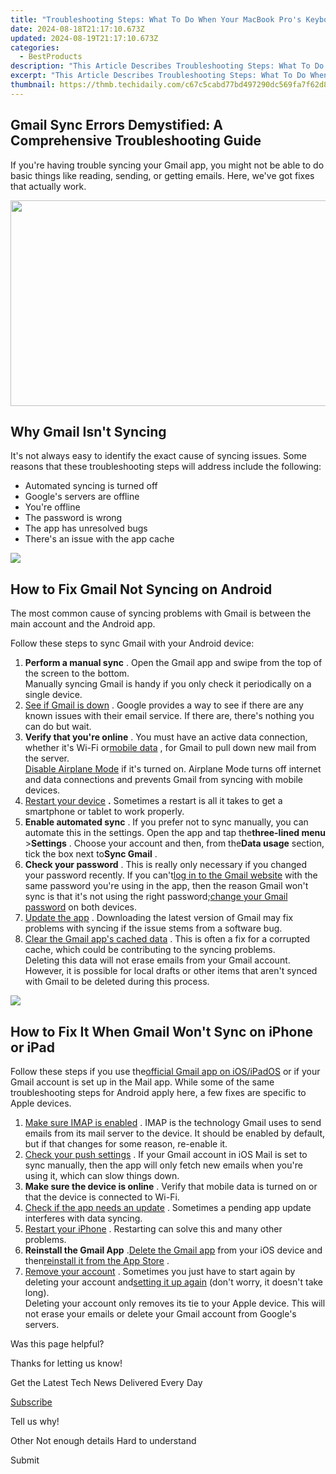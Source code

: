 ```yaml
---
title: "Troubleshooting Steps: What To Do When Your MacBook Pro's Keyboard Fails"
date: 2024-08-18T21:17:10.673Z
updated: 2024-08-19T21:17:10.673Z
categories:
  - BestProducts
description: "This Article Describes Troubleshooting Steps: What To Do When Your MacBook Pro's Keyboard Fails"
excerpt: "This Article Describes Troubleshooting Steps: What To Do When Your MacBook Pro's Keyboard Fails"
thumbnail: https://thmb.techidaily.com/c67c5cabd77bd497290dc569fa7f62d814f0daa9ae95d19e4c91539b2a1b2dd0.jpg
---
```


## Gmail Sync Errors Demystified: A Comprehensive Troubleshooting Guide
 If you're having trouble syncing your Gmail app, you might not be able to do basic things like reading, sending, or getting emails. Here, we've got fixes that actually work.

<!-- affiliate ads begin -->
<a href="https://ursime.pxf.io/c/5597632/2092236/16384" target="_top" id="2092236"><img src="//a.impactradius-go.com/display-ad/16384-2092236" border="0" alt="" width="1920" height="329"/></a><img height="0" width="0" src="https://imp.pxf.io/i/5597632/2092236/16384" style="position:absolute;visibility:hidden;" border="0" />
<!-- affiliate ads end -->
## Why Gmail Isn't Syncing

 It's not always easy to identify the exact cause of syncing issues. Some reasons that these troubleshooting steps will address include the following:

* Automated syncing is turned off
* Google's servers are offline
* You're offline
* The password is wrong
* The app has unresolved bugs
* There's an issue with the app cache

<!-- affiliate ads begin -->
<a href="https://store.bitdefender.com/affiliate.php?ACCOUNT=BITLATIN&AFFILIATE=108875&PATH=http%3A%2F%2Fwww.bitdefender.com%2Fbusiness%3FAFFILIATE%3D108875%26RESOURCE%3D30%2525%2BOff%2Ball%2BGravityZone%2BProducts"><img src="https://www.bitdefender.com/content/dam/bitdefender/business/campaign/1200X628.png" border="0"></a>
<!-- affiliate ads end -->
## How to Fix Gmail Not Syncing on Android

 The most common cause of syncing problems with Gmail is between the main account and the Android app.

 Follow these steps to sync Gmail with your Android device:

1. **Perform a manual sync** . Open the Gmail app and swipe from the top of the screen to the bottom.  
 Manually syncing Gmail is handy if you only check it periodically on a single device.
2. [See if Gmail is down](https://www.lifewire.com/how-to-check-the-gmail-status-for-issues-1171899) . Google provides a way to see if there are any known issues with their email service. If there are, there's nothing you can do but wait.
3. **Verify that you're online** . You must have an active data connection, whether it's Wi-Fi or[mobile data](https://www.lifewire.com/how-to-turn-on-mobile-data-4685092) , for Gmail to pull down new mail from the server.  
[Disable Airplane Mode](https://www.lifewire.com/turn-airplane-mode-on-or-off-on-android-5212172) if it's turned on. Airplane Mode turns off internet and data connections and prevents Gmail from syncing with mobile devices.
4. [Restart your device](https://www.lifewire.com/reboot-android-smartphone-or-tablet-4127180) **.** Sometimes a restart is all it takes to get a smartphone or tablet to work properly.
5. **Enable automated sync** . If you prefer not to sync manually, you can automate this in the settings. Open the app and tap the**three-lined menu** \>**Settings** . Choose your account and then, from the**Data usage** section, tick the box next to**Sync Gmail** .
6. **Check your password** . This is really only necessary if you changed your password recently. If you can't[log in to the Gmail website](https://mail.google.com/) with the same password you're using in the app, then the reason Gmail won't sync is that it's not using the right password;[change your Gmail password](https://www.lifewire.com/how-to-change-your-gmail-password-1172128) on both devices.
7. [Update the app](https://play.google.com/store/apps/details?id=com.google.android.gm) . Downloading the latest version of Gmail may fix problems with syncing if the issue stems from a software bug.
8. [Clear the Gmail app's cached data](https://www.lifewire.com/clear-cache-android-4157780) . This is often a fix for a corrupted cache, which could be contributing to the syncing problems.  
 Deleting this data will not erase emails from your Gmail account. However, it is possible for local drafts or other items that aren't synced with Gmail to be deleted during this process.

<!-- affiliate ads begin -->
<a href="https://estore.winxdvd.com/order/checkout.php?PRODS=1412049&QTY=1&AFFILIATE=108875&CART=1"><img src="https://www.winxdvd.com/affiliate/new-banner/pt-200x200.jpg" border="0"></a>
<!-- affiliate ads end -->
## How to Fix It When Gmail Won't Sync on iPhone or iPad

 Follow these steps if you use the[official Gmail app on iOS/iPadOS](https://apps.apple.com/app/gmail-email-by-google/id422689480) or if your Gmail account is set up in the Mail app. While some of the same troubleshooting steps for Android apply here, a few fixes are specific to Apple devices.

1. [Make sure IMAP is enabled](https://www.lifewire.com/how-to-access-gmail-in-iphone-mail-1172491) . IMAP is the technology Gmail uses to send emails from its mail server to the device. It should be enabled by default, but if that changes for some reason, re-enable it.
2. [Check your push settings](https://www.lifewire.com/how-to-set-up-push-gmail-in-iphone-mail-1172554) . If your Gmail account in iOS Mail is set to sync manually, then the app will only fetch new emails when you're using it, which can slow things down.
3. **Make sure the device is online** . Verify that mobile data is turned on or that the device is connected to Wi-Fi.
4. [Check if the app needs an update](https://www.lifewire.com/ways-to-keep-iphone-apps-to-date-2000645) . Sometimes a pending app update interferes with data syncing.
5. [Restart your iPhone](https://www.lifewire.com/how-to-restart-iphone-2000288) . Restarting can solve this and many other problems.
6. **Reinstall the Gmail App** .[Delete the Gmail app](https://www.lifewire.com/delete-apps-from-iphone-2000648) from your iOS device and then[reinstall it from the App Store](https://apps.apple.com/app/gmail-email-by-google/id422689480) .
7. [Remove your account](https://www.lifewire.com/delete-email-account-from-iphone-4136941) . Sometimes you just have to start again by deleting your account and[setting it up again](https://www.lifewire.com/how-to-access-gmail-in-iphone-mail-1172491) (don't worry, it doesn't take long).  
 Deleting your account only removes its tie to your Apple device. This will not erase your emails or delete your Gmail account from Google's servers.

Was this page helpful?

Thanks for letting us know!

 Get the Latest Tech News Delivered Every Day

[Subscribe](https://www.lifewire.com/#)

Tell us why!

 Other  Not enough details  Hard to understand

 Submit

<ins class="adsbygoogle"
     style="display:block"
     data-ad-format="autorelaxed"
     data-ad-client="ca-pub-7571918770474297"
     data-ad-slot="1223367746"></ins>



<ins class="adsbygoogle"
     style="display:block"
     data-ad-client="ca-pub-7571918770474297"
     data-ad-slot="8358498916"
     data-ad-format="auto"
     data-full-width-responsive="true"></ins>



